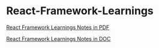# React-Framework-Learnings

[React Framework Learnings Notes in PDF](https://drive.google.com/file/d/16M_EwAxhwiOt5-UMunkgH5bmxce4__aj/view?usp=sharing)

[React Framework Learnings Notes in DOC](https://docs.google.com/document/d/1C4ZYUqc93_isIZTfUEJkYyTW_ABWTgBz/edit?usp=sharing&ouid=117443314963007711560&rtpof=true&sd=true)
